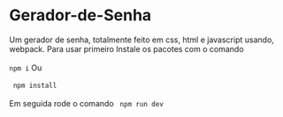 # Gerador-de-Senha
Um gerador de senha, totalmente feito em css, html e javascript usando, webpack.
Para usar primeiro Instale os pacotes com o comando
<br>
<br>
<code>npm i</code> Ou 
<br>
<br>
<code> npm install </code>
<br>
<br>
Em seguida rode o comando 
<code> npm run dev</code>
